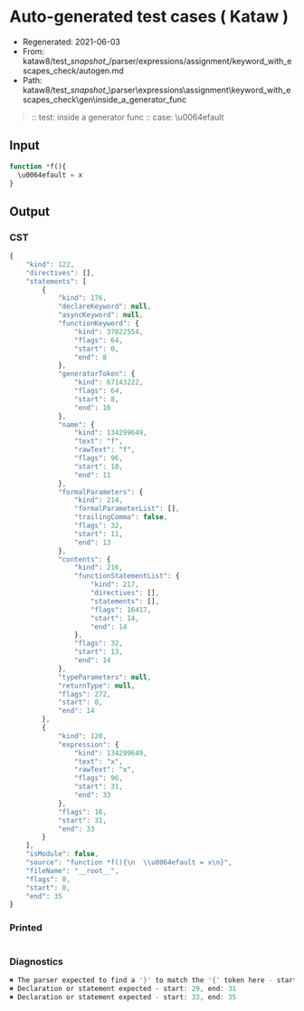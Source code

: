 # Auto-generated test cases ( Kataw )
- Regenerated: 2021-06-03
- From: kataw8/test\__snapshot__/parser/expressions/assignment/keyword_with_escapes_check/autogen.md
- Path: kataw8/test\__snapshot__\parser\expressions\assignment\keyword_with_escapes_check\gen\inside_a_generator_func
> :: test: inside a generator func
> :: case: \u0064efault
## Input

`````js
function *f(){
  \u0064efault = x
}
`````
## Output

### CST

```javascript
{
    "kind": 122,
    "directives": [],
    "statements": [
        {
            "kind": 176,
            "declareKeyword": null,
            "asyncKeyword": null,
            "functionKeyword": {
                "kind": 37822554,
                "flags": 64,
                "start": 0,
                "end": 8
            },
            "generatorToken": {
                "kind": 67143222,
                "flags": 64,
                "start": 8,
                "end": 10
            },
            "name": {
                "kind": 134299649,
                "text": "f",
                "rawText": "f",
                "flags": 96,
                "start": 10,
                "end": 11
            },
            "formalParameters": {
                "kind": 214,
                "formalParameterList": [],
                "trailingComma": false,
                "flags": 32,
                "start": 11,
                "end": 13
            },
            "contents": {
                "kind": 216,
                "functionStatementList": {
                    "kind": 217,
                    "directives": [],
                    "statements": [],
                    "flags": 16417,
                    "start": 14,
                    "end": 14
                },
                "flags": 32,
                "start": 13,
                "end": 14
            },
            "typeParameters": null,
            "returnType": null,
            "flags": 272,
            "start": 0,
            "end": 14
        },
        {
            "kind": 120,
            "expression": {
                "kind": 134299649,
                "text": "x",
                "rawText": "x",
                "flags": 96,
                "start": 31,
                "end": 33
            },
            "flags": 16,
            "start": 31,
            "end": 33
        }
    ],
    "isModule": false,
    "source": "function *f(){\n  \\u0064efault = x\n}",
    "fileName": "__root__",
    "flags": 0,
    "start": 0,
    "end": 35
}
```

### Printed

```javascript

```

### Diagnostics

```javascript
✖ The parser expected to find a '}' to match the '{' token here - start: 14, end: 29
✖ Declaration or statement expected - start: 29, end: 31
✖ Declaration or statement expected - start: 33, end: 35

```

